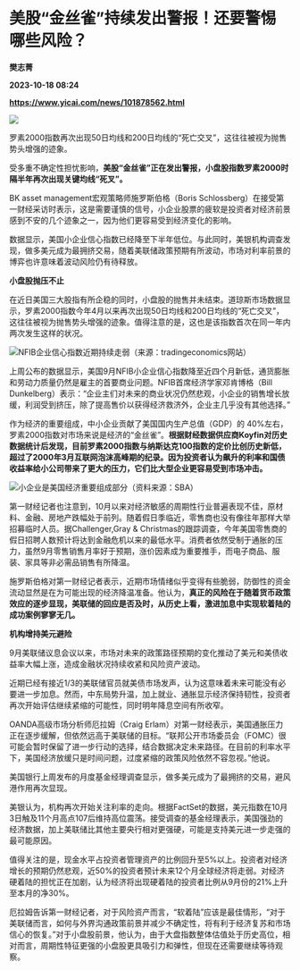 # 美股“金丝雀”持续发出警报！还要警惕哪些风险？
**樊志菁**

**2023-10-18 08:24**

**https://www.yicai.com/news/101878562.html**

![](https://imgcdn.yicai.com/uppics/slides/2023/10/c1188264183238749f66cb28200a88fe.jpg)

罗素2000指数再次出现50日均线和200日均线的“死亡交叉”，这往往被视为抛售势头增强的迹象。

受多重不确定性担忧影响，**美股“金丝雀”正在发出警报，小盘股指数罗素2000时隔半年再次出现关键均线“死叉”。**

BK asset management宏观策略师施罗斯伯格（Boris Schlossberg）在接受第一财经采访时表示，这是需要谨慎的信号，小企业股票的疲软是投资者对经济前景感到不安的几个迹象之一，因为他们更容易受到经济变化的影响。

数据显示，美国小企业信心指数已经降至下半年低位。与此同时，美银机构调查发现，做多美元成为最拥挤交易，随着美联储政策预期有所波动，市场对利率前景的博弈也许意味着波动风险仍有待释放。

**小盘股抛压不止**

在近日美国三大股指有所企稳的同时，小盘股的抛售并未结束。道琼斯市场数据显示，罗素2000指数今年4月以来再次出现50日均线和200日均线的“死亡交叉”，这往往被视为抛售势头增强的迹象。值得注意的是，这也是该指数首次在同一年内两次发生这样的状况。

![NFIB企业信心指数近期持续走弱（来源：tradingeconomics网站）](https://imgcdn.yicai.com/uppics/images/2023/10/75249f99e4926f257ed8a9e69616e834.jpg)

上周公布的数据显示，美国9月NFIB小企业信心指数降至近四个月新低，通货膨胀和劳动力质量仍然是雇主的首要商业问题。NFIB首席经济学家邓肯博格（Bill Dunkelberg）表示：“企业主们对未来的商业状况仍然悲观，小企业的销售增长放缓，利润受到挤压，除了提高售价以获得经济救济外，企业主几乎没有其他选择。”

作为经济的重要组成，中小企业贡献了美国国内生产总值（GDP）的 40%左右，罗素2000指数对市场来说是经济的“金丝雀”。**根据财经数据供应商Koyfin对历史数据统计后发现，目前罗素2000指数与纳斯达克100指数的定价比创历史新低，超过了2000年3月互联网泡沫高峰期的纪录。因为投资者认为飙升的利率和国债收益率给小公司带来了更大的压力，它们比大型企业更容易受到市场冲击。**

![小企业是美国经济重要组成部分（资料来源：SBA）](https://imgcdn.yicai.com/uppics/images/2023/10/b3a06d78e25563cf9bb7f26393e060cf.jpg)

第一财经记者也注意到，10月以来对经济敏感的周期性行业普遍表现不佳，原材料、金融、房地产跌幅处于前列。随着假日季临近，零售商也没有像往年那样大举招募临时人员。据Challenger,Gray & Christmas的跟踪调查，今年美国零售商的假日招聘人数预计将达到金融危机以来的最低水平。消费者依然受制于通胀的压力，虽然9月零售销售月率好于预期，涨价因素成为重要推手，而电子商品、服装、家具等非必需品销售有所降温。

施罗斯伯格对第一财经记者表示，近期市场情绪似乎变得有些脆弱，防御性的资金流动显然是在为可能出现的经济降温准备。他认为，**真正的风险在于随着货币政策效应的逐步显现，美联储的回应是否及时，从历史上看，激进加息中实现软着陆的成功案例寥寥无几。**

**机构增持美元避险**

9月美联储议息会议以来，市场对未来的政策路径预期的变化推动了美元和美债收益率大幅上涨，造成金融状况持续收紧和风险资产波动。

近期已经有接近1/3的美联储官员就美债市场发声，认为这意味着未来可能没有必要进一步加息。然而，中东局势升温，加上就业、通胀显示经济保持韧性，投资者再次开始评估继续紧缩的可能性，同时明年降息空间有所收窄。

OANDA高级市场分析师厄拉姆（Craig Erlam）对第一财经表示，美国通胀压力正在逐步缓解，但依然远高于美联储的目标。“联邦公开市场委员会（FOMC）很可能会暂时保留了进一步行动的选择，结合数据决定未来路径。在目前的利率水平下，美国经济放缓只是时间问题，过度紧缩的政策风险依然不容忽视。”他说。

美国银行上周发布的月度基金经理调查显示，做多美元成为了最拥挤的交易，避风港作用再次显现。

美银认为，机构再次开始关注利率的走向。根据FactSet的数据，美元指数在10月3日触及11个月高点107后维持高位震荡。接受调查的基金经理表示，美国强劲的经济数据，加上美联储比其他主要央行相对更强硬，可能是支持美元进一步走强的最可能原因。

值得关注的是，现金水平占投资者管理资产的比例回升至5%以上。投资者对经济增长的预期仍然悲观，近50%的投资者预计未来12个月全球经济将走弱。对经济硬着陆的担忧正在加剧，认为经济将出现硬着陆的投资者比例从9月份的21%上升至本月的净30%。

厄拉姆告诉第一财经记者，对于风险资产而言，“软着陆”应该是最佳情形，“对于美联储而言，如何与外界沟通政策前景并减少不确定性，将有利于经济复苏和市场信心的恢复。”对于小盘股前景，他认为，由于大盘指数整体估值处于历史高位，相对而言，周期性特征更强的小盘股更具吸引力和弹性，但现在还需要继续等待观察。